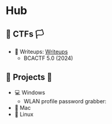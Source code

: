 # Hub
## 🏴 CTFs 🏳️ 
- 📰 Writeups: [Writeups ]()
  - BCACTF 5.0 (2024)          



## 🧰 Projects 🧰
- 💻 Windows
  - WLAN profile password grabber: 
- 🍏 Mac
- 🐧 Linux



